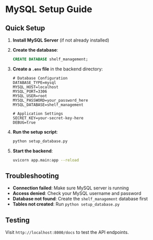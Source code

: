 # MySQL Setup Guide

## Quick Setup

1. **Install MySQL Server** (if not already installed)
2. **Create the database**:
   ```sql
   CREATE DATABASE shelf_management;
   ```

3. **Create a `.env` file** in the backend directory:
   ```env
   # Database Configuration
   DATABASE_TYPE=mysql
   MYSQL_HOST=localhost
   MYSQL_PORT=3306
   MYSQL_USER=root
   MYSQL_PASSWORD=your_password_here
   MYSQL_DATABASE=shelf_management

   # Application Settings
   SECRET_KEY=your-secret-key-here
   DEBUG=true
   ```

4. **Run the setup script**:
   ```bash
   python setup_database.py
   ```

5. **Start the backend**:
   ```bash
   uvicorn app.main:app --reload
   ```

## Troubleshooting

- **Connection failed**: Make sure MySQL server is running
- **Access denied**: Check your MySQL username and password
- **Database not found**: Create the `shelf_management` database first
- **Tables not created**: Run `python setup_database.py`

## Testing

Visit `http://localhost:8000/docs` to test the API endpoints. 